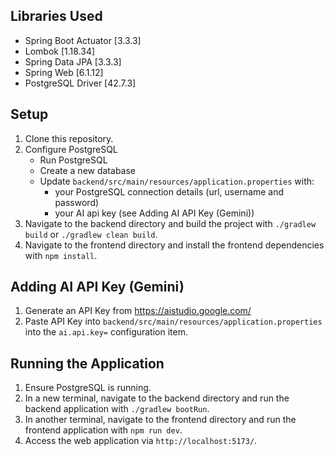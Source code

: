 ## Libraries Used
* Spring Boot Actuator [3.3.3]
* Lombok [1.18.34]
* Spring Data JPA [3.3.3]
* Spring Web [6.1.12]
* PostgreSQL Driver [42.7.3]

## Setup
1. Clone this repository.
2. Configure PostgreSQL
   * Run PostgreSQL
   * Create a new database
   * Update `backend/src/main/resources/application.properties` with:
     * your PostgreSQL connection details (url, username and password)
     * your AI api key (see Adding AI API Key (Gemini))
3. Navigate to the backend directory and build the project with `./gradlew build` or `./gradlew clean build`.
4. Navigate to the frontend directory and install the frontend dependencies with `npm install`.

## Adding AI API Key (Gemini)
1. Generate an API Key from https://aistudio.google.com/
2. Paste API Key into `backend/src/main/resources/application.properties` into the `ai.api.key=` configuration item.

## Running the Application
1. Ensure PostgreSQL is running.
2. In a new terminal, navigate to the backend directory and run the backend application with `./gradlew bootRun`.
3. In another terminal, navigate to the frontend directory and run the frontend application with `npm run dev`.
4. Access the web application via `http://localhost:5173/`.
